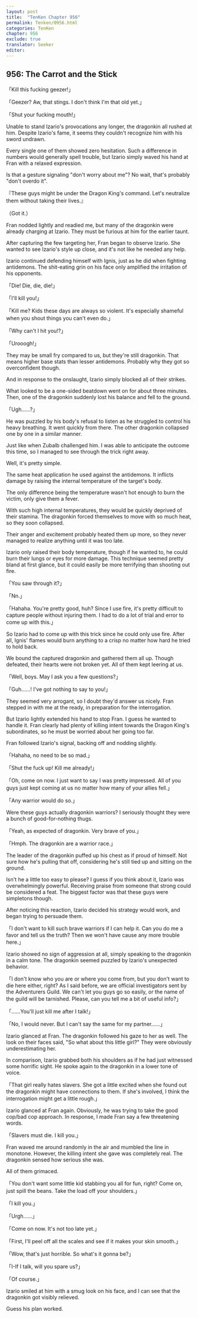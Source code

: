 ```yaml
---
layout: post
title:  "TenKen Chapter 956"
permalink: Tenken/0956.html
categories: TenKen
chapter: 956
exclude: true
translator: Seeker
editor: 
---
```

<h2>956: The Carrot and the Stick</h2>

「Kill this fucking geezer!」

「Geezer? Aw, that stings. I don't think I'm that old yet.」

「Shut your fucking mouth!」

 Unable to stand Izario's provocations any longer, the dragonkin all rushed at him. Despite Izario's fame, it seems they couldn't recognize him with his sword undrawn.

 Every single one of them showed zero hesitation. Such a difference in numbers would generally spell trouble, but Izario simply waved his hand at Fran with a relaxed expression.

 Is that a gesture signaling "don't worry about me"? No wait, that's probably "don't overdo it".

『These guys might be under the Dragon King's command. Let's neutralize them without taking their lives.』

（Got it.）

 Fran nodded lightly and readied me, but many of the dragonkin were already charging at Izario. They must be furious at him for the earlier taunt.

 After capturing the few targeting her, Fran began to observe Izario. She wanted to see Izario's style up close, and it's not like he needed any help.

 Izario continued defending himself with Ignis, just as he did when fighting antidemons. The shit-eating grin on his face only amplified the irritation of his opponents.

「Die! Die, die, die!」

「I'll kill you!」

「Kill me? Kids these days are always so violent. It's especially shameful when you shout things you can't even do.」

「Why can't I hit you!?」

「Urooogh!」

 They may be small fry compared to us, but they're still dragonkin. That means higher base stats than lesser antidemons. Probably why they got so overconfident though.

 And in response to the onslaught, Izario simply blocked all of their strikes.

 What looked to be a one-sided beatdown went on for about three minutes. Then, one of the dragonkin suddenly lost his balance and fell to the ground.

「Ugh……?」

 He was puzzled by his body's refusal to listen as he struggled to control his heavy breathing. It went quickly from there. The other dragonkin collapsed one by one in a similar manner.

 Just like when Zubalb challenged him. I was able to anticipate the outcome this time, so I managed to see through the trick right away.

 Well, it's pretty simple.

 The same heat application he used against the antidemons. It inflicts damage by raising the internal temperature of the target's body.

 The only difference being the temperature wasn't hot enough to burn the victim, only give them a fever.

 With such high internal temperatures, they would be quickly deprived of their stamina. The dragonkin forced themselves to move with so much heat, so they soon collapsed.

 Their anger and excitement probably heated them up more, so they never managed to realize anything until it was too late.

 Izario only raised their body temperature, though if he wanted to, he could burn their lungs or eyes for more damage. This technique seemed pretty bland at first glance, but it could easily be more terrifying than shooting out fire.

「You saw through it?」

「Nn.」

「Hahaha. You're pretty good, huh? Since I use fire, it's pretty difficult to capture people without injuring them. I had to do a lot of trial and error to come up with this.」

 So Izario had to come up with this trick since he could only use fire. After all, Ignis' flames would burn anything to a crisp no matter how hard he tried to hold back.

 We bound the captured dragonkin and gathered them all up. Though defeated, their hearts were not broken yet. All of them kept leering at us.

「Well, boys. May I ask you a few questions?」

「Guh……! I've got nothing to say to you!」

 They seemed very arrogant, so I doubt they'd answer us nicely. Fran stepped in with me at the ready, in preparation for the interrogation.

 But Izario lightly extended his hand to stop Fran. I guess he wanted to handle it. Fran clearly had plenty of killing intent towards the Dragon King's subordinates, so he must be worried about her going too far.

 Fran followed Izario's signal, backing off and nodding slightly.

「Hahaha, no need to be so mad.」

「Shut the fuck up! Kill me already!」

「Oh, come on now. I just want to say I was pretty impressed. All of you guys just kept coming at us no matter how many of your allies fell.」

「Any warrior would do so.」

 Were these guys actually dragonkin warriors? I seriously thought they were a bunch of good-for-nothing thugs.

「Yeah, as expected of dragonkin. Very brave of you.」

「Hmph. The dragonkin are a warrior race.」

 The leader of the dragonkin puffed up his chest as if proud of himself. Not sure how he's pulling that off, considering he's still tied up and sitting on the ground.

 Isn't he a little too easy to please? I guess if you think about it, Izario was overwhelmingly powerful. Receiving praise from someone that strong could be considered a feat. The biggest factor was that these guys were simpletons though.

 After noticing this reaction, Izario decided his strategy would work, and began trying to persuade them.

「I don't want to kill such brave warriors if I can help it. Can you do me a favor and tell us the truth? Then we won't have cause any more trouble here.」

 Izario showed no sign of aggression at all, simply speaking to the dragonkin in a calm tone. The dragonkin seemed puzzled by Izario's unexpected behavior.

「I don't know who you are or where you come from, but you don't want to die here either, right? As I said before, we are official investigators sent by the Adventurers Guild. We can't let you guys go so easily, or the name of the guild will be tarnished. Please, can you tell me a bit of useful info?」

「……You'll just kill me after I talk!」

「No, I would never. But I can't say the same for my partner……」

 Izario glanced at Fran. The dragonkin followed his gaze to her as well. The look on their faces said, "So what about this little girl?" They were obviously underestimating her.

 In comparison, Izario grabbed both his shoulders as if he had just witnessed some horrific sight. He spoke again to the dragonkin in a lower tone of voice.

「That girl really hates slavers. She got a little excited when she found out the dragonkin might have connections to them. If she's involved, I think the interrogation might get a little rough.」

 Izario glanced at Fran again. Obviously, he was trying to take the good cop/bad cop approach. In response, I made Fran say a few threatening words.

「Slavers must die. I kill you.」

 Fran waved me around randomly in the air and mumbled the line in monotone. However, the killing intent she gave was completely real. The dragonkin sensed how serious she was.

 All of them grimaced.

「You don't want some little kid stabbing you all for fun, right? Come on, just spill the beans. Take the load off your shoulders.」

「I kill you.」

「Urgh……」

「Come on now. It's not too late yet.」

「First, I'll peel off all the scales and see if it makes your skin smooth.」

「Wow, that's just horrible. So what's it gonna be?」

「I-If I talk, will you spare us?」

「Of course.」

 Izario smiled at him with a smug look on his face, and I can see that the dragonkin got visibly relieved.

 Guess his plan worked.




